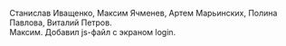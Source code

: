 Станислав Иващенко, Максим Ячменев, Артем Марьинских, Полина Павлова, Виталий Петров.  
Максим. Добавил js-файл с экраном login.

